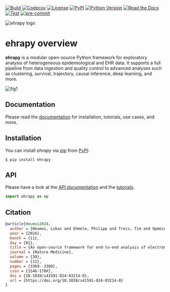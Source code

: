 [![Build](https://github.com/theislab/ehrapy/actions/workflows/build.yml/badge.svg)](https://github.com/theislab/ehrapy/actions/workflows/build.yml)
[![Codecov](https://codecov.io/gh/theislab/ehrapy/branch/master/graph/badge.svg)](https://codecov.io/gh/theislab/ehrapy)
[![License](https://img.shields.io/github/license/theislab/ehrapy)](https://opensource.org/licenses/Apache2.0)
[![PyPI](https://img.shields.io/pypi/v/ehrapy.svg)](https://pypi.org/project/ehrapy/)
[![Python Version](https://img.shields.io/pypi/pyversions/ehrapy)](https://pypi.org/project/ehrapy)
[![Read the Docs](https://img.shields.io/readthedocs/ehrapy/latest.svg?label=Read%20the%20Docs)](https://ehrapy.readthedocs.io/)
[![Test](https://github.com/theislab/ehrapy/actions/workflows/test.yml/badge.svg)](https://github.com/theislab/ehrapy/actions/workflows/test.yml)
[![pre-commit](https://img.shields.io/badge/pre--commit-enabled-brightgreen?logo=pre-commit&logoColor=white)](https://github.com/pre-commit/pre-commit)

<img src="https://user-images.githubusercontent.com/21954664/156930990-0d668468-0cd9-496e-995a-96d2c2407cf5.png" alt="ehrapy logo">

# ehrapy overview

**ehrapy** is a modular open-source Python framework for exploratory analysis of heterogeneous epidemiological and EHR data.
It supports a full pipeline from data ingestion and quality control to advanced analyses such as clustering, survival, trajectory, causal inference, deep learning, and more.

![fig1](https://github.com/user-attachments/assets/7927aa20-751c-4e73-8939-1e4b1c465570)

## Documentation

Please read the [documentation](https://ehrapy.readthedocs.io/en/latest) for installation, tutorials, use cases, and more.

## Installation

You can install _ehrapy_ via [pip] from [PyPI]:

```console
$ pip install ehrapy
```

## API

Please have a look at the [API documentation](https://ehrapy.readthedocs.io/en/latest/api.html) and the [tutorials](https://ehrapy.readthedocs.io/en/latest/tutorials/index.html).

```python
import ehrapy as ep
```

## Citation

```bibtex
@article{Heumos2024,
  author = {Heumos, Lukas and Ehmele, Philipp and Treis, Tim and Upmeier zu Belzen, Julius and Roellin, Eljas and May, Lilly and Namsaraeva, Altana and Horlava, Nastassya and Shitov, Vladimir A. and Zhang, Xinyue and Zappia, Luke and Knoll, Rainer and Lang, Niklas J. and Hetzel, Leon and Virshup, Isaac and Sikkema, Lisa and Curion, Fabiola and Eils, Roland and Schiller, Herbert B. and Hilgendorff, Anne and Theis, Fabian J.},
  year = {2024},
  month = {11},
  day = {01},
  title = {An open-source framework for end-to-end analysis of electronic health record data},
  journal = {Nature Medicine},
  volume = {30},
  number = {11},
  pages = {3369--3380},
  issn = {1546-170X},
  doi = {10.1038/s41591-024-03214-0},
  url = {https://doi.org/10.1038/s41591-024-03214-0}
}
```

[pip]: https://pip.pypa.io/
[pypi]: https://pypi.org/
[api]: https://ehrapy.readthedocs.io/en/latest/api.html
